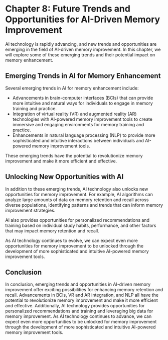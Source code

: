 Chapter 8: Future Trends and Opportunities for AI-Driven Memory Improvement
===========================================================================

AI technology is rapidly advancing, and new trends and opportunities are emerging in the field of AI-driven memory improvement. In this chapter, we will explore some of these emerging trends and their potential impact on memory enhancement.

Emerging Trends in AI for Memory Enhancement
--------------------------------------------

Several emerging trends in AI for memory enhancement include:

* Advancements in brain-computer interfaces (BCIs) that can provide more intuitive and natural ways for individuals to engage in memory training and practice.
* Integration of virtual reality (VR) and augmented reality (AR) technologies with AI-powered memory improvement tools to create immersive and engaging environments for memory training and practice.
* Enhancements in natural language processing (NLP) to provide more sophisticated and intuitive interactions between individuals and AI-powered memory improvement tools.

These emerging trends have the potential to revolutionize memory improvement and make it more efficient and effective.

Unlocking New Opportunities with AI
-----------------------------------

In addition to these emerging trends, AI technology also unlocks new opportunities for memory improvement. For example, AI algorithms can analyze large amounts of data on memory retention and recall across diverse populations, identifying patterns and trends that can inform memory improvement strategies.

AI also provides opportunities for personalized recommendations and training based on individual study habits, performance, and other factors that may impact memory retention and recall.

As AI technology continues to evolve, we can expect even more opportunities for memory improvement to be unlocked through the development of more sophisticated and intuitive AI-powered memory improvement tools.

Conclusion
----------

In conclusion, emerging trends and opportunities in AI-driven memory improvement offer exciting possibilities for enhancing memory retention and recall. Advancements in BCIs, VR and AR integration, and NLP all have the potential to revolutionize memory improvement and make it more efficient and effective. Additionally, AI technology provides opportunities for personalized recommendations and training and leveraging big data for memory improvement. As AI technology continues to advance, we can expect even more opportunities to be unlocked for memory improvement through the development of more sophisticated and intuitive AI-powered memory improvement tools.
